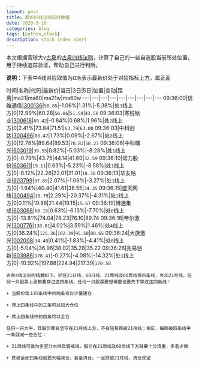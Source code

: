 ```yaml
---
layout: post
title: 股价四线法则实时数据
date: 2020-5-10
categories: blog
tags: [python,stock]
description: stock index alert
---
```



本文根据雪球大v[古泉](https://xueqiu.com/u/7148646888)的[古泉四线法则](https://xueqiu.com/7148646888/130498192)，计算了自己的一些自选股当前所处位置，用于持续追踪验证，帮助自己进行判断。

**说明**：下表中4线对应取值为`红色`表示最新价处于对应指标上方，属正面

时间|名称|代码|最新价|当日|3日|5日|位置|变动|距离|ma21|ma60|ma21w|ma60w
---|---|---|---|---|---|---|---|---
09:36:00|信维通信|[300136](https://xueqiu.com/S/SZ300136)|`58.85`|-1.06%|1.31%|-5.38%|处`3`线上方|0|12.99%|60.28|`56.06`|`51.58`|`43.58`
09:36:03|寒锐钴业|[300618](https://xueqiu.com/S/SZ300618)|`69.42`|-0.84%|0.68%|1.96%|处`2`线上方|0|2.41%|73.84|71.51|`63.79`|`63.00`
09:36:03|中科创达|[300496](https://xueqiu.com/S/SZ300496)|`86.47`|1.73%|0.09%|-2.67%|处`2`线上方|0|12.78%|89.64|89.53|`78.83`|`58.27`
09:36:06|中科曙光|[603019](https://xueqiu.com/S/SH603019)|`39.55`|0.82%|-5.03%|-8.28%|处`1`线上方|0|-0.79%|43.75|44.14|41.60|`32.59`
09:36:10|诺力股份|[603611](https://xueqiu.com/S/SH603611)|`19.11`|0.63%|-5.23%|-8.58%|处`1`线上方|0|-8.12%|22.28|22.01|21.01|`18.38`
09:36:13|华友钴业|[603799](https://xueqiu.com/S/SH603799)|`37.89`|2.07%|-1.06%|-3.27%|处`1`线上方|0|-1.64%|40.40|41.61|38.55|`34.35`
09:36:15|盛天网络|[300494](https://xueqiu.com/S/SZ300494)|`18.79`|2.29%|-20.37%|-4.31%|处`1`线上方|0|0.11%|19.88|21.44|19.15|`15.67`
09:36:19|博通集成|[603068](https://xueqiu.com/S/SH603068)|`68.15`|0.63%|-6.13%|-7.70%|处`0`线上方|0|-13.81%|74.04|78.23|76.10|89.74
09:36:18|帝尔激光|[300776](https://xueqiu.com/S/SZ300776)|`138.01`|4.02%|3.59%|1.46%|处`4`线上方|0|36.24%|`125.36`|`102.39`|`95.58`|`88.65`
09:36:24|大族激光|[002008](https://xueqiu.com/S/SZ002008)|`34.48`|0.41%|-1.83%|-4.41%|处`0`线上方|0|-5.04%|36.96|38.02|35.28|35.22
09:36:26|兆易创新|[603986](https://xueqiu.com/S/SH603986)|`178.41`|-0.27%|-4.08%|-14.32%|处`1`线上方|0|-10.92%|197.88|224.94|217.39|`170.58`

```
古泉4线法则的精髓如下。抓住21日线、60日线、21周线及60周线等四条线，外加21月线，任何一只股票上涨都要穿过这四条线，任何一只股票要想爆雷也要先下穿过这四条线：

+ 当股价爬上四条线中的两条可以少量建仓

+ 爬上四条线中的三条可以加大仓位

+ 爬上四条线中的四条可以全仓

任何一只大牛，其股价都会坚守在21月线上方，不会轻易跌破21月线；相反，每跌破四条线中一条就减一些仓位：

+ 21周线可做为多空分水岭及警戒线，股价在21周线及60周线下方就要十分慎重，多看少做

+ 跌破全部四条线就要大幅减仓，甚至清仓，一旦跌破21月线，清仓观望
```